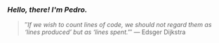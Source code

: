 ### *Hello, there! I'm Pedro.*
> ″*If we wish to count lines of code, we should not regard them as ‘lines produced’ but as ‘lines spent.'*″
 — Edsger Dijkstra
